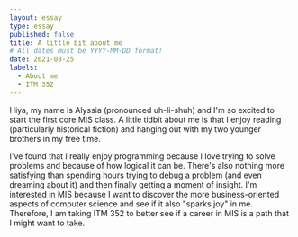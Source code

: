 ```yaml
---
layout: essay
type: essay
published: false
title: A little bit about me
# All dates must be YYYY-MM-DD format!
date: 2021-08-25
labels:
  - About me
  - ITM 352
---
```


Hiya, my name is Alyssia (pronounced uh-li-shuh) and I'm so excited to start the first core MIS class. A little tidbit about me is that I enjoy reading (particularly historical fiction) and hanging out with my two younger brothers in my free time. 

I've found that I really enjoy programming because I love trying to solve problems and because of how logical it can be. There's also nothing more satisfying than spending hours trying to debug a problem (and even dreaming about it) and then finally getting a moment of insight. I'm interested in MIS because I want to discover the more business-oriented aspects of computer science and see if it also "sparks joy" in me. Therefore, I am taking ITM 352 to better see if a career in MIS is a path that I might want to take.
